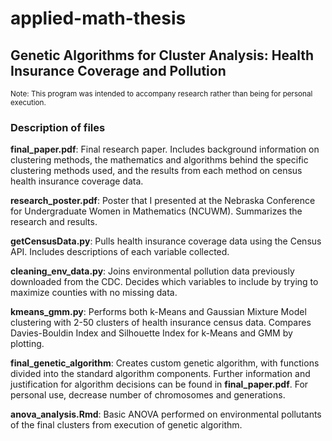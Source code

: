# applied-math-thesis
## Genetic Algorithms for Cluster Analysis: Health Insurance Coverage and Pollution
<p><sub>Note: This program was intended to accompany research rather than being for personal execution.<sub><p>

### Description of files
**final_paper.pdf**: Final research paper. Includes background information on clustering methods, the mathematics and algorithms behind the specific clustering methods used, and the results from each method on census health insurance coverage data.

**research_poster.pdf**: Poster that I presented at the Nebraska Conference for Undergraduate Women in Mathematics (NCUWM). Summarizes the research and results.

**getCensusData.py**: Pulls health insurance coverage data using the Census API. Includes descriptions of each variable collected.

**cleaning_env_data.py**: Joins environmental pollution data previously downloaded from the CDC. Decides which variables to include by trying to maximize counties with no missing data.

**kmeans_gmm.py**: Performs both k-Means and Gaussian Mixture Model clustering with 2-50 clusters of health insurance census data. Compares Davies-Bouldin Index and Silhouette Index for k-Means and GMM by plotting.

**final_genetic_algorithm**: Creates custom genetic algorithm, with functions divided into the standard algorithm components. Further information and justification for algorithm decisions can be found in **final_paper.pdf**. For personal use, decrease number of chromosomes and generations.

**anova_analysis.Rmd**: Basic ANOVA performed on environmental pollutants of the final clusters from execution of genetic algorithm.
